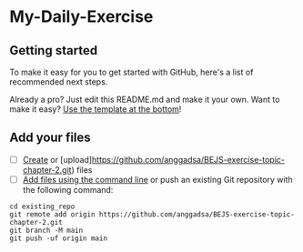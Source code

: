 # My-Daily-Exercise


## Getting started

To make it easy for you to get started with GitHub, here's a list of recommended next steps.

Already a pro? Just edit this README.md and make it your own. Want to make it easy? [Use the template at the bottom](#editing-this-readme)!

## Add your files

- [ ] [Create](https://github.com/anggadsa/BEJS-exercise-topic-chapter-2.git) or [upload]https://github.com/anggadsa/BEJS-exercise-topic-chapter-2.git) files
- [ ] [Add files using the command line](https://github.com/anggadsa/BEJS-exercise-topic-chapter-2.git) or push an existing Git repository with the following command:

```
cd existing_repo
git remote add origin https://github.com/anggadsa/BEJS-exercise-topic-chapter-2.git
git branch -M main
git push -uf origin main
```
